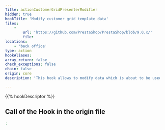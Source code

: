 ```yaml
---
Title: actionCustomerGridPresenterModifier
hidden: true
hookTitle: 'Modify customer grid template data'
files:
    -
        url: 'https://github.com/PrestaShop/PrestaShop/blob/9.0.x/'
        file: 
locations:
    - 'back office'
type: action
hookAliases: 
array_return: false
check_exceptions: false
chain: false
origin: core
description: 'This hook allows to modify data which is about to be used in template for customer grid'

---
```


{{% hookDescriptor %}}

## Call of the Hook in the origin file

```php
;
```
